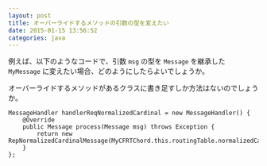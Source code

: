 ```yaml
---
layout: post
title: オーバーライドするメソッドの引数の型を変えたい
date: 2015-01-15 13:56:52
categories: java
---
```

<p>例えば、以下のようなコードで、引数 <code>msg</code> の型を <code>Message</code> を継承した <code>MyMessage</code> に変えたい場合、どのようにしたらよいでしょうか。</p>

<p>オーバーライドするメソッドがあるクラスに書き足すしか方法はないのでしょうか。</p>

<pre><code>MessageHandler handlerReqNormalizedCardinal = new MessageHandler() {
    @Override
    public Message process(Message msg) throws Exception {
        return new RepNormalizedCardinalMessage(MyCFRTChord.this.routingTable.normalizedCardinal);
    }
};
</code></pre>
